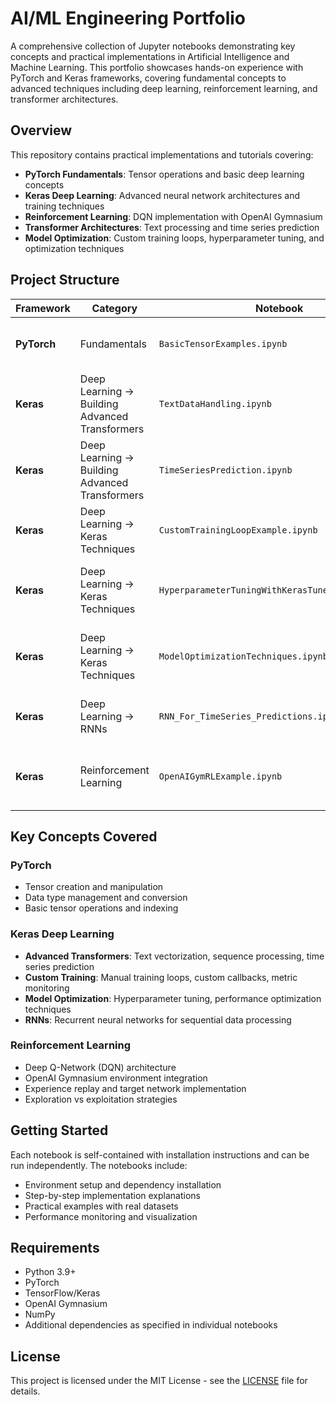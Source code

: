 # AI/ML Engineering Portfolio

A comprehensive collection of Jupyter notebooks demonstrating key concepts and practical implementations in Artificial Intelligence and Machine Learning. This portfolio showcases hands-on experience with PyTorch and Keras frameworks, covering fundamental concepts to advanced techniques including deep learning, reinforcement learning, and transformer architectures.

## Overview

This repository contains practical implementations and tutorials covering:

- **PyTorch Fundamentals**: Tensor operations and basic deep learning concepts
- **Keras Deep Learning**: Advanced neural network architectures and training techniques
- **Reinforcement Learning**: DQN implementation with OpenAI Gymnasium
- **Transformer Architectures**: Text processing and time series prediction
- **Model Optimization**: Custom training loops, hyperparameter tuning, and optimization techniques

## Project Structure

| Framework | Category | Notebook | Description |
|-----------|----------|----------|-------------|
| **PyTorch** | Fundamentals | `BasicTensorExamples.ipynb` | Introduction to PyTorch tensors, data types, and basic operations |
| **Keras** | Deep Learning → Building Advanced Transformers | `TextDataHandling.ipynb` | Text preprocessing with TensorFlow TextVectorization layer |
| **Keras** | Deep Learning → Building Advanced Transformers | `TimeSeriesPrediction.ipynb` | Advanced transformer-based time series forecasting |
| **Keras** | Deep Learning → Keras Techniques | `CustomTrainingLoopExample.ipynb` | Implementation of custom training loops with callbacks |
| **Keras** | Deep Learning → Keras Techniques | `HyperparameterTuningWithKerasTunerExample.ipynb` | Automated hyperparameter optimization using Keras Tuner |
| **Keras** | Deep Learning → Keras Techniques | `ModelOptimizationTechniques.ipynb` | Model optimization and performance enhancement strategies |
| **Keras** | Deep Learning → RNNs | `RNN_For_TimeSeries_Predictions.ipynb` | Recurrent Neural Networks for time series forecasting |
| **Keras** | Reinforcement Learning | `OpenAIGymRLExample.ipynb` | Deep Q-Network (DQN) implementation with CartPole environment |

## Key Concepts Covered

### PyTorch
- Tensor creation and manipulation
- Data type management and conversion
- Basic tensor operations and indexing

### Keras Deep Learning
- **Advanced Transformers**: Text vectorization, sequence processing, time series prediction
- **Custom Training**: Manual training loops, custom callbacks, metric monitoring
- **Model Optimization**: Hyperparameter tuning, performance optimization techniques
- **RNNs**: Recurrent neural networks for sequential data processing

### Reinforcement Learning
- Deep Q-Network (DQN) architecture
- OpenAI Gymnasium environment integration
- Experience replay and target network implementation
- Exploration vs exploitation strategies

## Getting Started

Each notebook is self-contained with installation instructions and can be run independently. The notebooks include:
- Environment setup and dependency installation
- Step-by-step implementation explanations
- Practical examples with real datasets
- Performance monitoring and visualization

## Requirements

- Python 3.9+
- PyTorch
- TensorFlow/Keras
- OpenAI Gymnasium
- NumPy
- Additional dependencies as specified in individual notebooks

## License

This project is licensed under the MIT License - see the [LICENSE](LICENSE) file for details.
